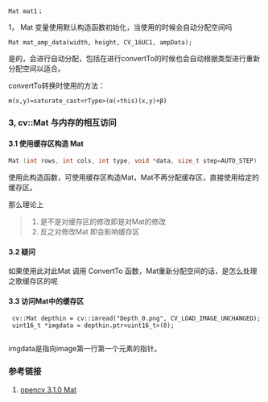 ```

```



```
Mat mat1；
```

1， Mat 变量使用默认构造函数初始化，当使用的时候会自动分配空间吗

```
Mat mat_amp_data(width, height, CV_16UC1, ampData);
```

是的，会进行自动分配，包括在进行convertTo的时候也会自动根据类型进行重新分配空间以适合。

convertTo转换时使用的方法：

```
m(x,y)=saturate_cast<rType>(α(∗this)(x,y)+β)
```



### 3,  cv::Mat 与内存的相互访问



#### 3.1 使用缓存区构造 Mat

```c++
Mat (int rows, int cols, int type, void *data, size_t step=AUTO_STEP)
```

使用此构造函数，可使用缓存区构造Mat，Mat不再分配缓存区，直接使用给定的缓存区。

那么理论上

> 1. 是不是对缓存区的修改即是对Mat的修改
> 2. 反之对修改Mat  即会影响缓存区

#### 3.2 疑问

如果使用此对此Mat 调用 ConvertTo 函数，Mat重新分配空间的话，是怎么处理之歌缓存区的呢

#### 3.3 访问Mat中的缓存区

```
 cv::Mat depthin = cv::imread("Depth_0.png", CV_LOAD_IMAGE_UNCHANGED);
 uint16_t *imgdata = depthin.ptr<uint16_t>(0);
 
```

imgdata是指向image第一行第一个元素的指针。

### 参考链接

1. [opencv 3.1.0 Mat ](https://docs.opencv.org/3.1.0/d3/d63/classcv_1_1Mat.html)

